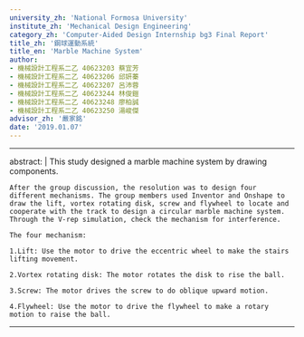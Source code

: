 ```yaml
---
university_zh: 'National Formosa University'
institute_zh: 'Mechanical Design Engineering'
category_zh: 'Computer-Aided Design Internship bg3 Final Report'
title_zh: '鋼球運動系統'
title_en: 'Marble Machine System'
author:
- 機械設計工程系二乙 40623203 蔡宜芳
- 機械設計工程系二乙 40623206 邱妍蓁
- 機械設計工程系二乙 40623207 呂沛蓉
- 機械設計工程系二乙 40623244 林俊鎧
- 機械設計工程系二乙 40623248 廖柏誠
- 機械設計工程系二乙 40623250 湯峻傑
advisor_zh: '嚴家銘'
date: '2019.01.07'
---
```


---
abstract: |
    This study designed a marble machine system by drawing components.

    After the group discussion, the resolution was to design four different mechanisms. The group members used Inventor and Onshape to draw the lift, vortex rotating disk, screw and flywheel to locate and cooperate with the track to design a circular marble machine system. Through the V-rep simulation, check the mechanism for interference.

    The four mechanism:

    1.Lift: Use the motor to drive the eccentric wheel to make the stairs lifting movement.

    2.Vortex rotating disk: The motor rotates the disk to rise the ball.

    3.Screw: The motor drives the screw to do oblique upward motion.

    4.Flywheel: Use the motor to drive the flywheel to make a rotary motion to raise the ball.
    
---



